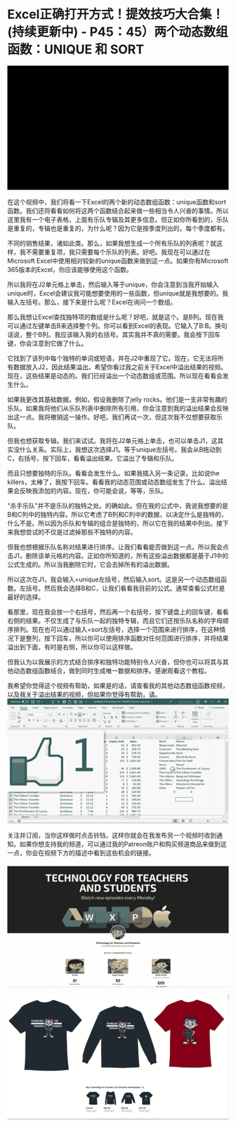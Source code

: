 # Excel正确打开方式！提效技巧大合集！(持续更新中) - P45：45）两个动态数组函数：UNIQUE 和 SORT 

![](img/d297961bf4ff678426926aaad9188dbb_0.png)

在这个视频中，我们将看一下Excel的两个新的动态数组函数：unique函数和sort函数。我们还将看看如何将这两个函数结合起来做一些相当令人兴奋的事情。所以这里我有一个电子表格，上面有乐队专辑及其更多信息。但正如你所看到的，乐队是重复的，专辑也是重复的，为什么呢？因为它是按季度列出的，每个季度都有。

不同的销售结果，诸如此类。那么，如果我想生成一个所有乐队的列表呢？就这样，我不需要重复项，我只需要每个乐队的列表。好吧。我现在可以通过在Microsoft Excel中使用相对较新的unique函数来做到这一点。如果你有Microsoft 365版本的Excel，你应该能够使用这个函数。

所以我将在J2单元格上单击，然后输入等于unique，你会注意到当我开始输入unique时，Excel会建议我可能想要使用的一些函数，但unique就是我想要的。我输入左括号。那么，接下来是什么呢？Excel在询问一个数组。

那么我想让Excel查找独特项的数组是什么呢？好吧，就是这个。是B列。现在我可以通过左键单击B来选择整个列。你可以看到Excel的表现。它输入了B:B。换句话说，整个B列。我应该输入我的右括号。其实我并不真的需要。我会按下回车键，你会注意到它做了什么。

它找到了该列中每个独特的单词或短语，并在J2中重现了它。现在，它无法将所有数据放入J2，因此结果溢出。希望你看过我之前关于Excel中溢出结果的视频。现在，这些结果是动态的。我们已经溢出一个动态数组或范围。所以现在看看会发生什么。

如果我更改其基础数据。例如，假设我删除了jelly rocks。他们是一支非常有趣的乐队。如果我将他们从乐队列表中删除所有引用，你会注意到我的溢出结果会反映出这一点。我将撤销这一操作。好吧，我们再试一次，但这次我不仅想要获取乐队。

但我也想获取专辑。我们来试试。我将在J2单元格上单击，也可以单击J1，这其实没什么关系。实际上，我想这次选择J1。等于unique左括号。我会从B拖动到C，右括号，按下回车，看看溢出结果。它溢出了专辑和乐队。

而且只想要独特的乐队。看看会发生什么。如果我插入另一条记录。比如说the killers，太棒了，我按下回车。看看我的动态范围或动态数组发生了什么。溢出结果会反映我添加的内容。现在，你可能会说，等等，乐队。

"杀手乐队"并不是乐队的独特之处。的确如此。但在我的公式中，我说我想要的是B和C列中的独特内容。所以它考虑了B列和C列中的数据，以决定什么是独特的，什么不是。所以因为乐队和专辑的组合是独特的，所以它在我的结果中列出。接下来我想尝试的不仅是过滤掉那些不独特的内容。

但我也想根据乐队名称对结果进行排序。让我们看看能否做到这一点。所以我会点击J1，删除该单元格的内容。正如你所知道的，所有这些溢出数据都是基于J1中的公式生成的。所以当我删除它时，它会去掉所有的溢出数据。

所以这次在J1，我会输入=unique左括号，然后输入sort。这是另一个动态数组函数。左括号。然后我会选择B和C，让我们看看我目前的公式。通常查看公式栏是最好的选择。

看那里，现在我会放一个右括号，然后再一个右括号，按下键盘上的回车键，看看右侧的结果。不仅生成了与乐队一起的独特专辑，而且它们还按乐队名称的字母顺序排列。现在也可以通过输入=sort左括号，选择一个范围来进行排序，在这种情况下是整列，按下回车，所以你可以使用排序函数对任何范围进行排序，并将结果溢出到下面，有时是右侧，所以你可以这样做。

但我认为以我展示的方式结合排序和独特功能特别令人兴奋，但你也可以将其与其他动态数组函数结合，做到同时生成唯一数据和排序。感谢观看这个教程。

我希望你觉得这个视频有帮助，如果是的话，请查看我的其他动态数组函数视频，以及我关于溢出结果的视频，但如果你觉得有帮助，请。![](img/d297961bf4ff678426926aaad9188dbb_2.png)

关注并订阅，当你这样做时点击铃铛，这样你就会在我发布另一个视频时收到通知。如果你想支持我的频道，可以通过我的Patreon账户和购买频道商品来做到这一点，你会在视频下方的描述中看到这些机会的链接。

![](img/d297961bf4ff678426926aaad9188dbb_4.png)

![](img/d297961bf4ff678426926aaad9188dbb_5.png)
